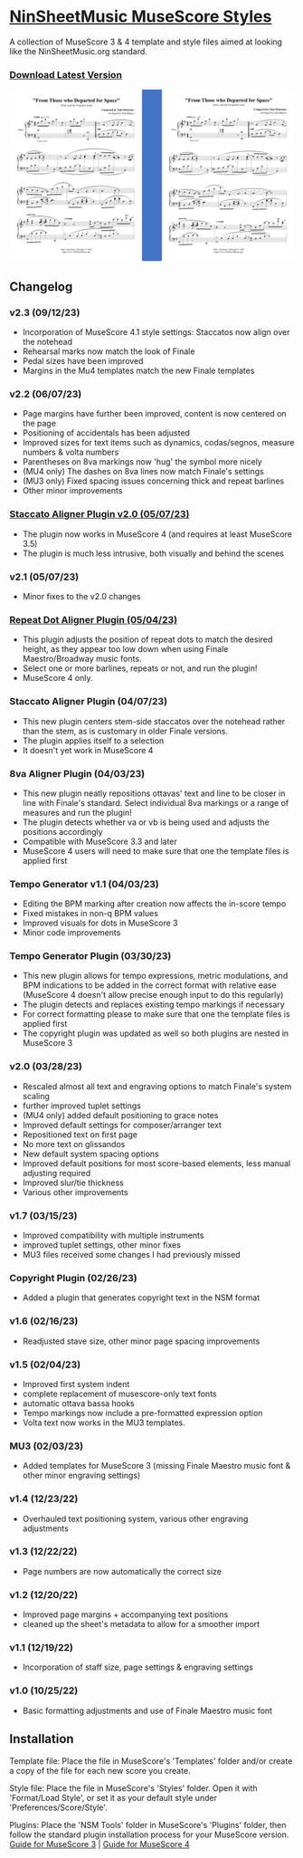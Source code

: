 # [NinSheetMusic MuseScore Styles](https://www.ninsheetmusic.org/forum/index.php?topic=12538)
A collection of MuseScore 3 & 4 template and style files aimed at looking like the NinSheetMusic.org standard.

### [Download Latest Version](https://github.com/XiaoMigros/nsm-musescore-styles/archive/main.zip)

![Example of the template in use](/examples/templates-v2.0.png)

## Changelog
### v2.3 (09/12/23)
- Incorporation of MuseScore 4.1 style settings: Staccatos now align over the notehead
- Rehearsal marks now match the look of Finale
- Pedal sizes have been improved
- Margins in the Mu4 templates match the new Finale templates
### v2.2 (06/07/23)
- Page margins have further been improved, content is now centered on the page
- Positioning of accidentals has been adjusted
- Improved sizes for text items such as dynamics, codas/segnos, measure numbers & volta numbers
- Parentheses on 8va markings now 'hug' the symbol more nicely
- (MU4 only) The dashes on 8va lines now match Finale's settings
- (MU3 only) Fixed spacing issues concerning thick and repeat barlines
- Other minor improvements
### [Staccato Aligner Plugin v2.0 (05/07/23)](https://musescore.org/en/project/center-stem-side-staccatos-over-notehead)
- The plugin now works in MuseScore 4 (and requires at least MuseScore 3.5)
- The plugin is much less intrusive, both visually and behind the scenes
### v2.1 (05/07/23)
- Minor fixes to the v2.0 changes
### [Repeat Dot Aligner Plugin (05/04/23)](https://musescore.org/en/project/realign-repeat-dots-finale-maestro-broadway-fonts)
- This plugin adjusts the position of repeat dots to match the desired height, as they appear too low down when using Finale Maestro/Broadway music fonts.
- Select one or more barlines, repeats or not, and run the plugin!
- MuseScore 4 only.
### Staccato Aligner Plugin (04/07/23)
- This new plugin centers stem-side staccatos over the notehead rather than the stem, as is customary in older Finale versions.
- The plugin applies itself to a selection
- It doesn't yet work in MuseScore 4
### 8va Aligner Plugin (04/03/23)
- This new plugin neatly repositions ottavas' text and line to be closer in line with Finale's standard. Select individual 8va markings or a range of measures and run the plugin!
- The plugin detects whether va or vb is being used and adjusts the positions accordingly
- Compatible with MuseScore 3.3 and later
- MuseScore 4 users will need to make sure that one the template files is applied first
### Tempo Generator v1.1 (04/03/23)
- Editing the BPM marking after creation now affects the in-score tempo
- Fixed mistakes in non-q BPM values
- Improved visuals for dots in MuseScore 3
- Minor code improvements
### Tempo Generator Plugin (03/30/23)
- This new plugin allows for tempo expressions, metric modulations, and BPM indications to be added in the correct format with relative ease (MuseScore 4 doesn't allow precise enough input to do this regularly)
- The plugin detects and replaces existing tempo markings if necessary
- For correct formatting please to make sure that one the template files is applied first
- The copyright plugin was updated as well so both plugins are nested in MuseScore 3
### v2.0 (03/28/23)
- Rescaled almost all text and engraving options to match Finale's system scaling
- further improved tuplet settings
- (MU4 only) added default positioning to grace notes
- Improved default settings for composer/arranger text
- Repositioned text on first page
- No more text on glissandos
- New default system spacing options
- Improved default positions for most score-based elements, less manual adjusting required
- Improved slur/tie thickness
- Various other improvements
### v1.7 (03/15/23)
- Improved compatibility with multiple instruments
- improved tuplet settings, other minor fixes
- MU3 files received some changes I had previously missed
### Copyright Plugin (02/26/23)
- Added a plugin that generates copyright text in the NSM format
### v1.6 (02/16/23)
- Readjusted stave size, other minor page spacing improvements
### v1.5 (02/04/23)
- Improved first system indent
- complete replacement of musescore-only text fonts
- automatic ottava bassa hooks
- Tempo markings now include a pre-formatted expression option
- Volta text now works in the MU3 templates.
### MU3 (02/03/23)
- Added templates for MuseScore 3 (missing Finale Maestro music font & other minor engraving settings)
### v1.4 (12/23/22)
- Overhauled text positioning system, various other engraving adjustments
### v1.3 (12/22/22)
- Page numbers are now automatically the correct size
### v1.2 (12/20/22)
- Improved page margins + accompanying text positions
- cleaned up the sheet's metadata to allow for a smoother import
### v1.1 (12/19/22)
- Incorporation of staff size, page settings & engraving settings
### v1.0 (10/25/22)
- Basic formatting adjustments and use of Finale Maestro music font

## Installation
Template file: Place the file in MuseScore's 'Templates' folder and/or create a copy of the file for each new score you create.

Style file: Place the file in MuseScore's 'Styles' folder. Open it with 'Format/Load Style', or set it as your default style under 'Preferences/Score/Style'.

Plugins: Place the 'NSM Tools' folder in MuseScore's 'Plugins' folder, then follow the standard plugin installation process for your MuseScore version.
[Guide for MuseScore 3](https://musescore.org/handbook/3/plugins#installation) | [Guide for MuseScore 4](https://musescore.org/handbook/4/plugins#installation)
